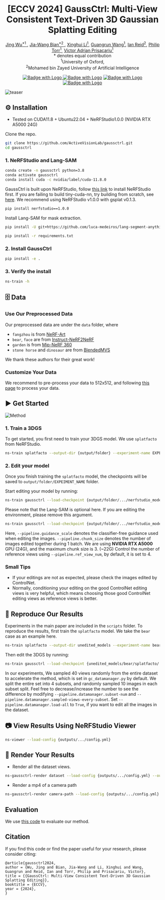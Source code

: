 <p align="center">
  
  <h1 align="center"><strong>[ECCV 2024] GaussCtrl: Multi-View Consistent Text-Driven 3D Gaussian Splatting Editing</strong></h3>

  <p align="center">
    <a href="https://jingwu2121.github.io/" class="name-link" target="_blank">Jing Wu<sup>*1</sup> </a>,
    <a href="https://jwbian.net/" class="name-link" target="_blank">Jia-Wang Bian<sup>*2</sup> </a>,
    <a href="https://xinghui-li.github.io/" class="name-link" target="_blank">Xinghui Li<sup>1</sup></a>,
    <a href="https://wanggrun.github.io/" class="name-link" target="_blank">Guangrun Wang<sup>1</sup></a>,
    <a href="https://mbzuai.ac.ae/study/faculty/ian-reid/" class="name-link" target="_blank">Ian Reid<sup>2</sup></a>,
    <a href="https://www.robots.ox.ac.uk/~phst/" class="name-link" target="_blank">Philip Torr<sup>1</sup></a>,
    <a href="https://www.robots.ox.ac.uk/~victor/" class="name-link" target="_blank">Victor Adrian Prisacariu<sup>1</sup></a>
    <br>
    * denotes equal contribution
    <br>
    <sup>1</sup>University of Oxford,
    <br>
<sup>2</sup>Mohamed bin Zayed University of Artificial Intelligence
</p>

<div align="center">

[![Badge with Logo](https://img.shields.io/badge/arXiv-2403.08733-red?logo=arxiv)
](https://arxiv.org/abs/2403.08733)
[![Badge with Logo](https://img.shields.io/badge/Project-Page-blue?logo=homepage)](https://gaussctrl.active.vision/)
[![Badge with Logo](https://img.shields.io/badge/Download-Data-cyan)](https://github.com/jingwu2121/gaussctrl/tree/main/data)
[![Badge with Logo](https://img.shields.io/badge/BSD-License-green)](LICENSE.txt)
</div>

![teaser](./assets/teaser.png)

## ⚙️ Installation

- Tested on CUDA11.8 + Ubuntu22.04 + NeRFStudio1.0.0 (NVIDIA RTX A5000 24G)

Clone the repo. 
```bash
git clone https://github.com/ActiveVisionLab/gaussctrl.git
cd gaussctrl
```

### 1. NeRFStudio and Lang-SAM

```bash
conda create -n gaussctrl python=3.8
conda activate gaussctrl
conda install cuda -c nvidia/label/cuda-11.8.0
```

GaussCtrl is built upon NeRFStudio, follow [this link](https://docs.nerf.studio/quickstart/installation.html) to install NeRFStudio first. If you are failing to build tiny-cuda-nn, try building from scratch, see [here](https://github.com/NVlabs/tiny-cuda-nn/?tab=readme-ov-file#compilation-windows--linux). We recommend using NeRFStudio v1.0.0 with gsplat v0.1.3. 

```bash
pip install nerfstudio==1.0.0
```

Install Lang-SAM for mask extraction. 

```bash
pip install -U git+https://github.com/luca-medeiros/lang-segment-anything.git

pip install -r requirements.txt
```

### 2. Install GaussCtrl
```bash 
pip install -e .
```

### 3. Verify the install
```bash
ns-train -h
```

## 🗄️ Data

### Use Our Preprocessed Data

Our preprocessed data are under the `data` folder, where
- `fangzhou` is from [NeRF-Art](https://github.com/cassiePython/NeRF-Art/tree/main/data/fangzhou_nature) 
- `bear`, `face` are from [Instruct-NeRF2NeRF](https://drive.google.com/drive/folders/1v4MLNoSwxvSlWb26xvjxeoHpgjhi_s-s?usp=share_link) 
- `garden` is from [Mip-NeRF 360](http://storage.googleapis.com/gresearch/refraw360/360_v2.zip) 
- `stone horse` and `dinosaur` are from [BlendedMVS](https://github.com/YoYo000/BlendedMVS) 

We thank these authors for their great work!

### Customize Your Data

We recommend to pre-process your data to 512x512, and following [this page](https://docs.nerf.studio/quickstart/custom_dataset.html) to process your data. 

## :arrow_forward: Get Started
![Method](./assets/method.png)

### 1. Train a 3DGS
To get started, you first need to train your 3DGS model. We use `splatfacto` from NeRFStudio. 

```bash 
ns-train splatfacto --output-dir {output/folder} --experiment-name EXPEIMENT_NAME nerfstudio-data --data {path/to/your/data}
```

### 2. Edit your model
Once you finish training the `splatfacto` model, the checkpoints will be saved to `output/folder/EXPEIMENT_NAME` folder. 

Start editing your model by running:

```bash
ns-train gaussctrl --load-checkpoint {output/folder/.../nerfstudio_models/step-000029999.ckpt} --experiment-name EXPEIMENT_NAME --output-dir {output/folder} --pipeline.datamanager.data {path/to/your/data} --pipeline.prompt "YOUR PROMPT" --pipeline.guidance_scale 5 --pipeline.chunk_size {batch size of images during editing} --pipeline.langsam_obj 'OBJECT TO BE EDITED' 
```

Please note that the Lang-SAM is optional here. If you are editing the environment, please remove this argument. 

```bash
ns-train gaussctrl --load-checkpoint {output/folder/.../nerfstudio_models/step-000029999.ckpt} --experiment-name EXPEIMENT_NAME --output-dir {output/folder} --pipeline.datamanager.data {path/to/your/data} --pipeline.prompt "YOUR PROMPT" --pipeline.guidance_scale 5 --pipeline.chunk_size {batch size of images during editing} 
```

Here, `--pipeline.guidance_scale` denotes the classifier-free guidance used when editing the images. `--pipeline.chunk_size` denotes the number of images edited together during 1 batch. We are using **NVIDIA RTX A5000** GPU (24G), and the maximum chunk size is 3. (~22G) Control the number of reference views using `--pipeline.ref_view_num`, by default, it is set to 4. 

### Small Tips
- If your editings are not as expected, please check the images edited by ControlNet. 
- Normally, conditioning your editing on the good ControlNet editing views is very helpful, which means choosing those good ControlNet editing views as reference views is better. 

## :wrench: Reproduce Our Results

Experiments in the main paper are included in the `scripts` folder. To reproduce the results, first train the `splatfacto` model. We take the `bear` case as an example here. 
```bash
ns-train splatfacto --output-dir unedited_models --experiment-name bear nerfstudio-data --data data/bear
```

Then edit the 3DGS by running:
```bash
ns-train gaussctrl --load-checkpoint {unedited_models/bear/splatfacto/.../nerfstudio_models/step-000029999.ckpt} --experiment-name bear --output-dir outputs --pipeline.datamanager.data data/bear --pipeline.prompt "a photo of a polar bear in the forest" --pipeline.guidance_scale 5 --pipeline.chunk_size 3 --pipeline.langsam_obj 'bear' 
```

In our experiments, We sampled 40 views randomly from the entire dataset to accelerate the method, which is set in `gc_datamanager.py` by default. We split the entire set into 4 subsets, and randomly sampled 10 images in each subset split. Feel free to decrease/increase the number to see the difference by modifying `--pipeline.datamanager.subset-num` and `--pipeline.datamanager.sampled-views-every-subset`. Set `--pipeline.datamanager.load-all` to `True`, if you want to edit all the images in the dataset. 

## :camera: View Results Using NeRFStudio Viewer
```bash
ns-viewer --load-config {outputs/.../config.yml} 
```

## :movie_camera: Render Your Results
- Render all the dataset views. 
```bash 
ns-gaussctrl-render dataset --load-config {outputs/.../config.yml} --output_path {render/EXPEIMENT_NAME} 
```

- Render a mp4 of a camera path
```bash
ns-gaussctrl-render camera-path --load-config {outputs/.../config.yml} --camera-path-filename data/EXPEIMENT_NAME/camera_paths/render-path.json --output_path render/EXPEIMENT_NAME.mp4
```

## Evaluation
We use [this code](https://github.com/ayaanzhaque/instruct-nerf2nerf/tree/main/metrics) to evaluate our method. 

## Citation
If you find this code or find the paper useful for your research, please consider citing:
```
@article{gaussctrl2024,
author = {Wu, Jing and Bian, Jia-Wang and Li, Xinghui and Wang, Guangrun and Reid, Ian and Torr, Philip and Prisacariu, Victor},
title = {{GaussCtrl: Multi-View Consistent Text-Driven 3D Gaussian Splatting Editing}},
booktitle = {ECCV},
year = {2024},
}
```
